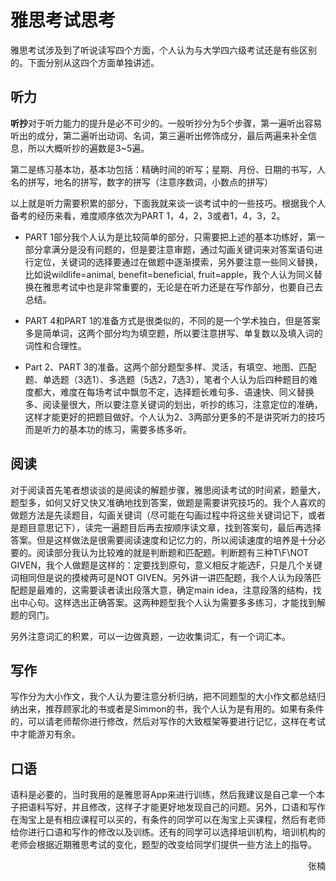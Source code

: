 # 雅思考试思考

雅思考试涉及到了听说读写四个方面，个人认为与大学四六级考试还是有些区别的。下面分别从这四个方面单独讲述。

## 听力

**听抄**对于听力能力的提升是必不可少的。一般听抄分为5个步骤，第一遍听出容易听出的成分，第二遍听出动词、名词，第三遍听出修饰成分，最后两遍来补全信息，所以大概听抄的遍数是3~5遍。

第二是练习基本功，基本功包括：精确时间的听写；星期、月份、日期的书写，人名的拼写，地名的拼写，数字的拼写（注意序数词，小数点的拼写）

以上就是听力需要积累的部分，下面我就来谈一谈考试中的一些技巧。根据我个人备考的经历来看，难度顺序依次为PART 1，4，2，3或者1，4，3，2。

+ PART 1部分我个人认为是比较简单的部分，只需要把上述的基本功练好，第一部分拿满分是没有问题的，但是要注意审题，通过勾画关键词来对答案语句进行定位，关键词的选择要通过在做题中逐渐摸索，另外要注意一些同义替换，比如说wildlife=animal, benefit=beneficial, fruit=apple，我个人认为同义替换在雅思考试中也是非常重要的，无论是在听力还是在写作部分，也要自己去总结。

+ PART 4和PART 1的准备方式是很类似的，不同的是一个学术独白，但是答案多是简单词，这两个部分均为填空题，所以要注意拼写、单复数以及填入词的词性和合理性。

+ Part 2、PART 3的准备。这两个部分题型多样、灵活，有填空、地图、匹配题、单选题（3选1）、多选题（5选2，7选3），笔者个人认为后四种题目的难度都大，难度在每场考试中飘忽不定，选择题长难句多、语速快、同义替换多、阅读量很大，所以要注意关键词的划出，听抄的练习，注意定位的准确，这样才能更好的把题目做好。个人认为2、3两部分更多的不是讲究听力的技巧而是听力的基本功的练习，需要多练多听。

## 阅读

对于阅读首先笔者想谈谈的是阅读的解题步骤，雅思阅读考试的时间紧，题量大，题型多，如何又好又快又准确地找到答案，做题是需要讲究技巧的。我个人喜欢的做题方法是先读题目，勾画关键词（尽可能在勾画过程中将这些关键词记下，或者是题目意思记下），读完一遍题目后再去按顺序读文章，找到答案句，最后再选择答案。但是这样做法是很需要阅读速度和记忆力的，所以阅读速度的培养是十分必要的。阅读部分我认为比较难的就是判断题和匹配题。判断题有三种T\F\NOT GIVEN，我个人做题是这样的：定要找到原句，意义相反才能选F，只是几个关键词相同但是说的摸棱两可是NOT GIVEN。另外讲一讲匹配题，我个人认为段落匹配题是最难的，这需要读者读出段落大意，确定main idea，注意段落的结构，找出中心句。这样选出正确答案。这两种题型我个人认为需要多多练习，才能找到解题的窍门。

另外注意词汇的积累，可以一边做真题，一边收集词汇，有一个词汇本。

## 写作

写作分为大小作文，我个人认为要注意分析归纳，把不同题型的大小作文都总结归纳出来，推荐顾家北的书或者是Simmon的书，我个人认为是有用的。如果有条件的，可以请老师帮你进行修改，然后对写作的大致框架等要进行记忆，这样在考试中才能游刃有余。

## 口语

语料是必要的，当时我用的是雅思哥App来进行训练，然后我建议是自己拿一个本子把语料写好，并且修改，这样子才能更好地发现自己的问题。另外，口语和写作在淘宝上是有相应课程可以买的，有条件的同学可以在淘宝上买课程，然后有老师给你进行口语和写作的修改以及训练。还有的同学可以选择培训机构，培训机构的老师会根据近期雅思考试的变化，题型的改变给同学们提供一些方法上的指导。

<p align="right">张楠</p>